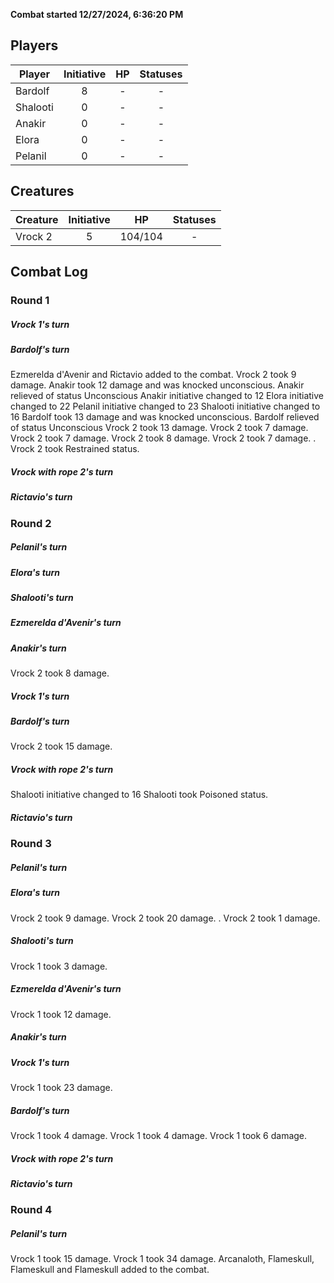 **Combat started 12/27/2024, 6:36:20 PM**


## Players
| Player | Initiative | HP | Statuses |
| --- | :-: | :-: | :-: |
| Bardolf | 8 | - | - |
| Shalooti | 0 | - | - |
| Anakir | 0 | - | - |
| Elora | 0 | - | - |
| Pelanil | 0 | - | - |
## Creatures
| Creature | Initiative  | HP | Statuses |
| --- | :-: | :-: | :-: |
| Vrock 2 | 5 | 104/104 | - |


## Combat Log

### Round 1

##### Vrock 1's turn
##### Bardolf's turn
Ezmerelda d'Avenir and Rictavio added to the combat.
Vrock 2 took 9 damage.
Anakir took 12 damage and was knocked unconscious.
Anakir relieved of status Unconscious
Anakir initiative changed to 12
Elora initiative changed to 22
Pelanil initiative changed to 23
Shalooti initiative changed to 16
Bardolf took 13 damage and was knocked unconscious.
Bardolf relieved of status Unconscious
Vrock 2 took 13 damage.
Vrock 2 took 7 damage.
Vrock 2 took 7 damage.
Vrock 2 took 8 damage.
Vrock 2 took 7 damage.
.
Vrock 2 took Restrained status.
##### Vrock with rope 2's turn
##### Rictavio's turn
### Round 2
##### Pelanil's turn
##### Elora's turn
##### Shalooti's turn
##### Ezmerelda d'Avenir's turn
##### Anakir's turn
Vrock 2 took 8 damage.
##### Vrock 1's turn
##### Bardolf's turn
Vrock 2 took 15 damage.
##### Vrock with rope 2's turn
Shalooti initiative changed to 16
Shalooti took Poisoned status.
##### Rictavio's turn
### Round 3
##### Pelanil's turn
##### Elora's turn
Vrock 2 took 9 damage.
Vrock 2 took 20 damage.
.
Vrock 2 took 1 damage.
##### Shalooti's turn
Vrock 1 took 3 damage.
##### Ezmerelda d'Avenir's turn
Vrock 1 took 12 damage.
##### Anakir's turn
##### Vrock 1's turn
Vrock 1 took 23 damage.
##### Bardolf's turn
Vrock 1 took 4 damage.
Vrock 1 took 4 damage.
Vrock 1 took 6 damage.
##### Vrock with rope 2's turn
##### Rictavio's turn
### Round 4
##### Pelanil's turn
Vrock 1 took 15 damage.
Vrock 1 took 34 damage.
Arcanaloth, Flameskull, Flameskull and Flameskull added to the combat.
